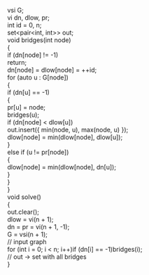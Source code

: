   
vsi G;  
vi dn, dlow, pr;  
int id = 0, n;  
set<pair<int, int>> out;  
void bridges(int node)  
{  
    if (dn[node] != -1)  
       return;  
    dn[node] = dlow[node] = ++id;  
    for (auto u : G[node])  
    {  
       if (dn[u] == -1)  
       {  
          pr[u] = node;  
          bridges(u);  
          if (dn[node] < dlow[u])  
             out.insert({ min(node, u), max(node, u) });  
          dlow[node] = min(dlow[node], dlow[u]);  
       }  
       else if (u != pr[node])  
       {  
          dlow[node] = min(dlow[node], dn[u]);  
       }  
    }  
}  
void solve()  
{  
    out.clear();  
    dlow = vi(n + 1);  
    dn = pr = vi(n + 1, -1);  
    G = vsi(n + 1);  
// input graph  
    for (int i = 0; i < n; i++)if (dn[i] == -1)bridges(i);  
// out -> set with all bridges  
}
